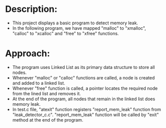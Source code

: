 # Description:
  + This project displays a basic program to detect memory leak.
  + In the following program, we have mapped "malloc" to "xmalloc", "calloc" to "xcalloc" and "free" to "xfree" functions.
  
# Approach:
  + The program uses Linked List as its primary data structure to store all nodes.
  + Whenever "malloc" or "calloc" functions are called, a node is created and added to a linked list.
  + Whenever "free" function is called, a pointer locates the required node from the lined list and removes it.
  + At the end of the program, all nodes that remain in the linked list does memory leak.
  + In test.c file, "atexit" function registers "report_mem_leak" function from "leak_detector_c.c". "report_mem_leak" function will be called by "exit" method at the end of the program.
